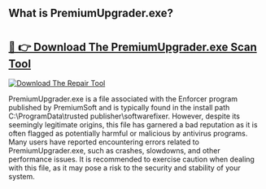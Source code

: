 ## What is PremiumUpgrader.exe? 

# <h2><a href="https://exedetect.com/download.php?PremiumUpgrader.exe">🔗 👉 Download The PremiumUpgrader.exe Scan Tool</a></h2>

[![Download The Repair Tool](https://exedetect.com/download-button.jpg)](https://exedetect.com/download.php?PremiumUpgrader.exe)

PremiumUpgrader.exe is a file associated with the Enforcer program published by PremiumSoft and is typically found in the install path C:\ProgramData\trusted publisher\softwarefixer. However, despite its seemingly legitimate origins, this file has garnered a bad reputation as it is often flagged as potentially harmful or malicious by antivirus programs. Many users have reported encountering errors related to PremiumUpgrader.exe, such as crashes, slowdowns, and other performance issues. It is recommended to exercise caution when dealing with this file, as it may pose a risk to the security and stability of your system.